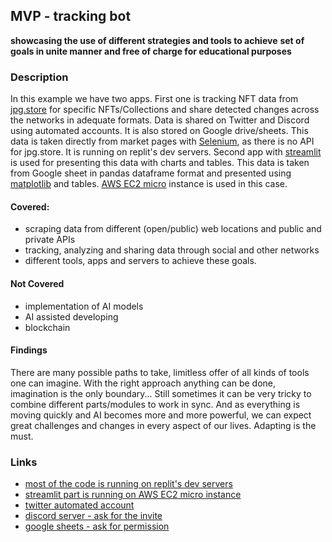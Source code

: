 ## MVP - tracking bot 
**showcasing the use of different strategies and tools to achieve**
**set of goals in unite manner and free of charge for educational purposes**

### Description
In this example we have two apps.
First one is tracking NFT data from [jpg.store](https://jpg.store) for specific
NFTs/Collections and share detected changes across the networks in adequate formats.
Data is shared on Twitter and Discord using automated accounts. It is also stored on Google drive/sheets. 
This data is taken directly from market pages with [Selenium](https://www.selenium.dev/), as there is no API for jpg.store.
It is running on replit's dev servers.
Second app with [streamlit](https://streamlit.io) is used for presenting this data with charts and tables.
This data is taken from Google sheet in pandas dataframe format and presented using [matplotlib](https://matplotlib.org/) and tables. 
[AWS EC2 micro](https://aws.amazon.com/) instance is used in this case.

#### Covered:
- scraping data from different (open/public) web locations and public and private APIs
- tracking, analyzing and sharing data through social and other networks
- different tools, apps and servers to achieve these goals.

#### Not Covered
- implementation of AI models
- AI assisted developing
- blockchain

#### Findings
There are many possible paths to take, limitless offer of all kinds of tools one can imagine. 
With the right approach anything can be done, imagination is the only boundary... 
Still sometimes it can be very tricky to combine different parts/modules to work in sync. 
And as everything is moving quickly and AI becomes more and more powerful, we can expect great challenges and changes in every aspect of our lives. 
Adapting is the must.  

### Links
- [most of the code is running on replit's dev servers](https://NFTsniper.infinitenigma.repl.co)
- [streamlit part is running on AWS EC2 micro instance](http://34.218.246.192:8501/)
- [twitter automated account](https://twitter.com/JovanSt88177114)
- [discord server - ask for the invite](https://docs.google.com/forms/d/e/1FAIpQLSdaYHD4FFwkJiBTaKJ_M974QhWPR-_c287BB9UOtFuwbF9EhA/viewform?usp=sf_link)
- [google sheets - ask for permission](https://docs.google.com/forms/d/e/1FAIpQLSdaYHD4FFwkJiBTaKJ_M974QhWPR-_c287BB9UOtFuwbF9EhA/viewform?usp=sf_link)
